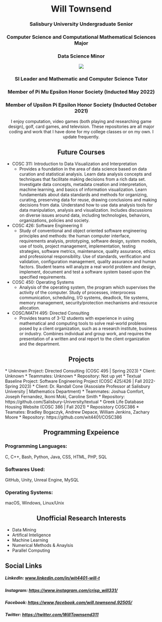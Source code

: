 <h1 align="center">Will Townsend</h1>

<h3 align="center">Salisbury University Undergraduate Senior</h3>

<h3 align="center">Computer Science and Computational Mathematical Sciences Major</h3>

<h3 align="center">Data Science Minor</h3>

<p align="center">
  <img src="https://contracting.ggibuilds.com/wp-content/uploads/2019/03/SU_Logo_color.jpg?raw=true"/>
</p>

<h3 align="center">SI Leader and Mathematic and Computer Science Tutor</h3>

<h3 align="center">Member of Pi Mu Epsilon Honor Society (Inducted May 2022)</h3>

<h3 align="center">Member of Upsilon Pi Epsilon Honor Society (Inducted October 2021)</h3>

<div align="center">I enjoy computation, video games (both playing and researching game design), golf, card games, and television. These repositories are all major coding and work that I have done for my college classes or on my own. I update frequently.</div>

<h2 align="center">Future Courses</h2>

* COSC 311: Introduction to Data Visualization and Interpretation
  * Provides a foundation in the area of data science based on data curation and statistical analysis. Learn data analysis concepts and techniques that facilitate making decisions from a rich data set. Investigate data concepts, metadata creation and interpretation, machine learning, and basics of information visualization. Learn fundamentals about data standards and methods for organizing, curating, preserving data for reuse, drawing conclusions and making decisions from data. Understand how to use data analysis tools for data manipulation, analysis and visualization. Includes discussions on diverse issues around data, including technologies, behaviors, organizations, policies and society. 
* COSC 426: Software Engineering II
  * Study of conventional and object oriented software engineering principles and methods: the human computer interface, requirements analysis, prototyping, software design, system models, use of tools, project management, implementation, testing strategies, software metrics, maintenance, quality assurance, ethics and professional responsibility. Use of standards, verification and validation, configuration management, quality assurance and human factors. Student teams will analyze a real world problem and design, implement, document and test a software system based upon the specified requirements. 
* COSC 450: Operating Systems
  * Analysis of the operating system, the program which supervises the activity of the computer. Study of processes, interprocess communication, scheduling, I/O systems, deadlock, file systems, memory management, security/protection mechanisms and resource allocation. 
* COSC/MATH 495: Directed Consulting 
  * Provides teams of 3-12 students with experience in using mathematical and computing tools to solve real-world problems posed by a client organization, such as a research institute, business or industry. Combines individual and group work, and requires the presentation of a written and oral report to the client organization and the department. 

<h2 align="center">Projects</h2>
* Unknown Project: Directed Consulting (COSC 495 | Spring 2023)
  * Client: Unknown
  * Teammates: Unknown
  * Repository: Not up yet
* Textual Baseline Project: Software Engineering Project (COSC 425/426 | Fall 2022-Spring 2023)
  * Client: Dr. Randall Cone (Assosiate Professor at Salisbury University | Mathematics Department)
  * Teammates: Joshua Comfort, Joseph Fernandez, Ikomi Moki, Caroline Smith
  * Repository: https://github.com/Salisbury-University/textual
* Greek Life Database Housing Website (COSC 386 | Fall 2021)
  * Reposistory COSC386
  * Teamates: Bradley Bogaczyk, Andrew Depace, William Jenkins, Zachary Moore
  * Repository: https://github.com/wit4401/COSC386

<h2 align="center">Programming Expeience</h2>

### Programming Languages: 
C, C++, Bash, Python, Java, CSS, HTML, PHP, SQL
### Softwares Used: 
GitHub, Unity, Unreal Engine, MySQL
### Operating Systems:
macOS, Windows, Linux/Unix

<h2 align="center">Unofficial Research Interests</h2>

* Data Mining
* Artifical Inteligence
* Machine Learning
* Numerical Methods & Anaylsis
* Parallel Computing

## Social Links
##### LinkedIn: www.linkedin.com/in/wit4401-will-t 
##### Instagram: https://www.instagram.com/crisp_will331/ 
##### Facebook: https://www.facebook.com/will.townsend.92505/ 
##### Twitter: https://twitter.com/WillTownsend311
